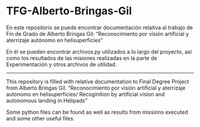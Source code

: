 # TFG-Alberto-Bringas-Gil
En este repositorio se puede encontrar documentación relaitva al trabajo de Fin de Grado de Alberto Bringas Gil: “Reconocimiento por visión artificial y aterrizaje autónomo en helisuperficies”

En él se pueden encontrar archivos.py utilizados a lo largo del proyecto, así como los resultados de las misiones realizadas en la parte de Experimentación y otros archivos de utilidad.

----------------------------------------------------------------------------  

This repository is filled with relative documentation to Final Degree Project from Alberto Bringas Gil. “Reconocimiento por visión artificial y aterrizaje autónomo en helisuperficies/ Recoginition by artificial vision and autonomous landing in Helipads”

Some python files can be found as well as results from missions executed and some other useful files.
